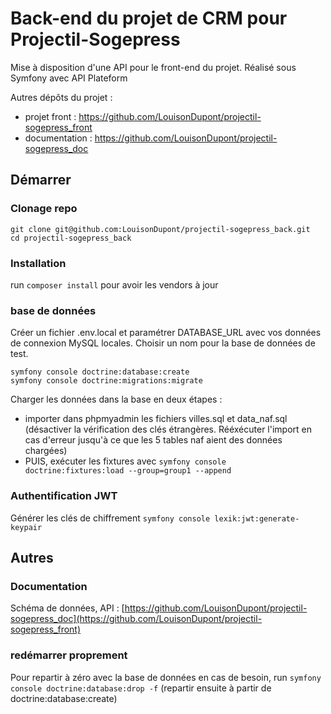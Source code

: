 # Back-end du projet de CRM pour Projectil-Sogepress

Mise à disposition d'une API pour le front-end du projet. 
Réalisé sous Symfony avec API Plateform

Autres dépôts du projet :
- projet front : https://github.com/LouisonDupont/projectil-sogepress_front
- documentation : https://github.com/LouisonDupont/projectil-sogepress_doc

## Démarrer

### Clonage repo
```
git clone git@github.com:LouisonDupont/projectil-sogepress_back.git
cd projectil-sogepress_back
```

### Installation
run `composer install` pour avoir les vendors à jour

### base de données
Créer un fichier .env.local et paramétrer DATABASE_URL avec vos données de connexion MySQL locales. Choisir un nom pour la base de données de test.

```
symfony console doctrine:database:create
symfony console doctrine:migrations:migrate
```

Charger les données dans la base en deux étapes :
- importer dans phpmyadmin les fichiers villes.sql et data_naf.sql (désactiver la vérification des clés étrangères. Rééxécuter l'import en cas d'erreur jusqu'à ce que les 5 tables naf aient des données chargées)
- PUIS, exécuter les fixtures avec `symfony console doctrine:fixtures:load --group=group1 --append`

### Authentification JWT
Générer les clés de chiffrement `symfony console lexik:jwt:generate-keypair`


## Autres

### Documentation
Schéma de données, API : [https://github.com/LouisonDupont/projectil-sogepress_doc](https://github.com/LouisonDupont/projectil-sogepress_front)

### redémarrer proprement
Pour repartir à zéro avec la base de données en cas de besoin,
run `symfony console doctrine:database:drop -f`
(repartir ensuite à partir de doctrine:database:create)

